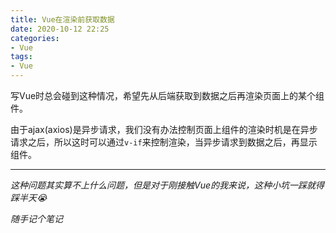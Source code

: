 ```yaml
---
title: Vue在渲染前获取数据
date: 2020-10-12 22:25
categories:
- Vue
tags:
- Vue
---
```


写Vue时总会碰到这种情况，希望先从后端获取到数据之后再渲染页面上的某个组件。

由于ajax(axios)是异步请求，我们没有办法控制页面上组件的渲染时机是在异步请求之后，所以这时可以通过`v-if`来控制渲染，当异步请求到数据之后，再显示组件。

---

*这种问题其实算不上什么问题，但是对于刚接触Vue的我来说，这种小坑一踩就得踩半天😭*

*随手记个笔记*

